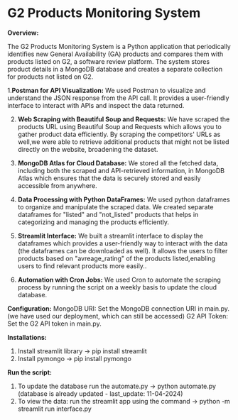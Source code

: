 # G2 Products Monitoring System


**Overview:**

The G2 Products Monitoring System is a Python application that periodically identifies new General Availability (GA) products and compares them with products listed on G2, a software review platform. The system stores product details in a MongoDB database and creates a separate collection for products not listed on G2.

 1.**Postman for API Visualization:** We used Postman to visualize and understand the JSON response from the API call. It provides a user-friendly interface to interact with APIs and inspect the data returned.

2. **Web Scraping with Beautiful Soup and Requests:** We have scraped the products URL using Beautiful Soup and Requests which allows you to gather product data efficiently. By scraping the competitors' URLs as well,we were able to retrieve additional products that might not be listed directly on the website, broadening the dataset.

3. **MongoDB Atlas for Cloud Database:** We stored all the fetched data, including both the scraped and API-retrieved information, in MongoDB Atlas which ensures that the data is securely stored and easily accessible from anywhere.

4. **Data Processing with Python DataFrames:** We used python dataframes to organize and manipulate the scraped data. We created separate dataframes for "listed" and "not_listed" products that helps in categorizing and managing the products efficiently.

5. **Streamlit Interface:** We built a streamlit interface to display the dataframes which provides a user-friendly way to interact with the data (the dataframes can be downloaded as well). It allows the users to filter products based on "avreage_rating" of the products listed,enabling users to find relevant products more easily..

6. **Automation with Cron Jobs:** We used Cron to automate the scraping process by running the script on a weekly basis to update the cloud database.

   

**Configuration:**
MongoDB URI: Set the MongoDB connection URI in main.py. (we have used our deployment, which can still be accessed)
G2 API Token: Set the G2 API token in main.py.


**Installations:**

1. Install streamlit library -> pip install streamlit
2. Install pymongo -> pip install pymongo 

**Run the script:**
1. To update the database run the automate.py -> python automate.py (database is already updated - last_update: 11-04-2024)
2. To view the data: run the streamlit app using the command -> python -m streamlit run interface.py
